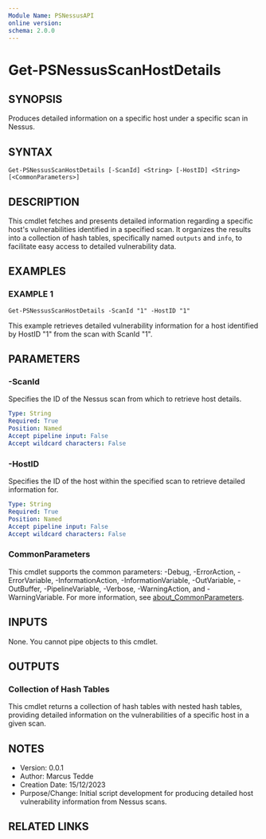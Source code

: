 ```yaml
---
Module Name: PSNessusAPI
online version:
schema: 2.0.0
---
```


# Get-PSNessusScanHostDetails

## SYNOPSIS
Produces detailed information on a specific host under a specific scan in Nessus.

## SYNTAX

```
Get-PSNessusScanHostDetails [-ScanId] <String> [-HostID] <String> [<CommonParameters>]
```

## DESCRIPTION
This cmdlet fetches and presents detailed information regarding a specific host's vulnerabilities identified in a specified scan. It organizes the results into a collection of hash tables, specifically named `outputs` and `info`, to facilitate easy access to detailed vulnerability data.

## EXAMPLES

### EXAMPLE 1
```
Get-PSNessusScanHostDetails -ScanId "1" -HostID "1"
```
This example retrieves detailed vulnerability information for a host identified by HostID "1" from the scan with ScanId "1".

## PARAMETERS

### -ScanId
Specifies the ID of the Nessus scan from which to retrieve host details.

```yaml
Type: String
Required: True
Position: Named
Accept pipeline input: False
Accept wildcard characters: False
```

### -HostID
Specifies the ID of the host within the specified scan to retrieve detailed information for.

```yaml
Type: String
Required: True
Position: Named
Accept pipeline input: False
Accept wildcard characters: False
```

### CommonParameters
This cmdlet supports the common parameters: -Debug, -ErrorAction, -ErrorVariable, -InformationAction, -InformationVariable, -OutVariable, -OutBuffer, -PipelineVariable, -Verbose, -WarningAction, and -WarningVariable. For more information, see [about_CommonParameters](http://go.microsoft.com/fwlink/?LinkID=113216).

## INPUTS

None. You cannot pipe objects to this cmdlet.

## OUTPUTS

### Collection of Hash Tables
This cmdlet returns a collection of hash tables with nested hash tables, providing detailed information on the vulnerabilities of a specific host in a given scan.

## NOTES
- Version: 0.0.1
- Author: Marcus Tedde
- Creation Date: 15/12/2023
- Purpose/Change: Initial script development for producing detailed host vulnerability information from Nessus scans.

## RELATED LINKS

